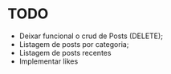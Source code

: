 # TODO

- Deixar funcional o crud de Posts (DELETE);
- Listagem de posts por categoria;
- Listagem de posts recentes
- Implementar likes